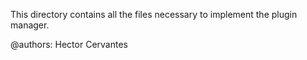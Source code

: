 This directory contains all the files necessary to implement the plugin manager.
 
 @authors:
    Hector Cervantes
